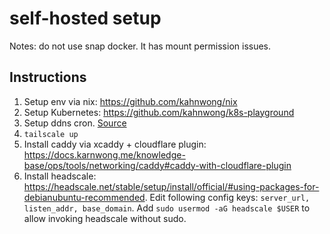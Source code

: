 # self-hosted setup

Notes: do not use snap docker. It has mount permission issues.

## Instructions

1. Setup env via nix: <https://github.com/kahnwong/nix>
2. Setup Kubernetes: <https://github.com/kahnwong/k8s-playground>
3. Setup ddns cron. [Source](https://github.com/K0p1-Git/cloudflare-ddns-updater/blob/main/cloudflare-template.sh)
4. `tailscale up`
5. Install caddy via xcaddy + cloudflare plugin: <https://docs.karnwong.me/knowledge-base/ops/tools/networking/caddy#caddy-with-cloudflare-plugin>
6. Install headscale: <https://headscale.net/stable/setup/install/official/#using-packages-for-debianubuntu-recommended>. Edit following config keys: `server_url, listen_addr, base_domain`. Add `sudo usermod -aG headscale $USER` to allow invoking headscale without sudo.

<!-- BEGIN_TF_DOCS -->

<!-- END_TF_DOCS -->
